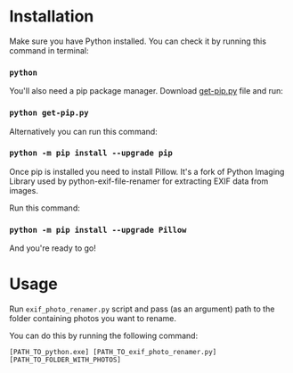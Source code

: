 # Installation
 
Make sure you have Python installed. You can check it by running this command in terminal:

### `python`

You'll also need a pip package manager. Download [get-pip.py](https://bootstrap.pypa.io/get-pip.py) file and run:

### `python get-pip.py`

Alternatively you can run this command:

### `python -m pip install --upgrade pip`

Once pip is installed you need to install Pillow. It's a fork of Python Imaging Library used by python-exif-file-renamer for extracting EXIF data from images.

Run this command:

### `python -m pip install --upgrade Pillow`

And you're ready to go!

# Usage

Run `exif_photo_renamer.py` script and pass (as an argument) path to the folder containing photos you want to rename.

You can do this by running the following command:

`[PATH_TO_python.exe] [PATH_TO_exif_photo_renamer.py] [PATH_TO_FOLDER_WITH_PHOTOS]`